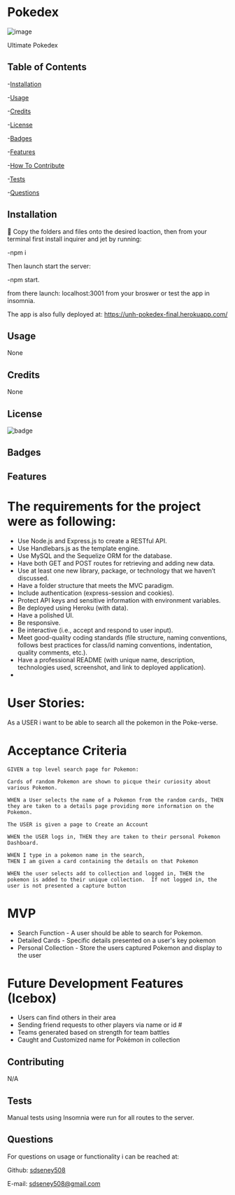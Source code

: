 # Pokedex
![image](https://user-images.githubusercontent.com/62141103/162576186-336daf66-b42b-426f-a0a7-111b0a24d9b2.png)

Ultimate Pokedex
 ## Table of Contents
 -[Installation](#installation)

 -[Usage](#usage)

 -[Credits](#credits)

 -[License](#license)

 -[Badges](#badges)

 -[Features](#features)

 -[How To Contribute](#contributing)

 -[Tests](#tests)

 -[Questions](#questions)


 ## Installation
 💾 Copy the folders and files onto the desired loaction, then from your terminal first install inquirer and jet by running: 
 
 -npm i

 Then launch start the server:

 -npm start.

from there launch: localhost:3001 from your broswer or test the app in insomnia.

The app is also fully deployed at:
https://unh-pokedex-final.herokuapp.com/

 ## Usage
 None
 ## Credits
 None
 ## License

 ![badge](https://img.shields.io/badge/license-MIT-blue)
 
 ## Badges

 ## Features
# The requirements for the project were as following:
* Use Node.js and Express.js to create a RESTful API.
* Use Handlebars.js as the template engine.
* Use MySQL and the Sequelize ORM for the database.
* Have both GET and POST routes for retrieving and adding new data.
* Use at least one new library, package, or technology that we haven’t discussed.
* Have a folder structure that meets the MVC paradigm.
* Include authentication (express-session and cookies).
* Protect API keys and sensitive information with environment variables.
* Be deployed using Heroku (with data).
* Have a polished UI.
* Be responsive.
* Be interactive (i.e., accept and respond to user input).
* Meet good-quality coding standards (file structure, naming conventions, follows best practices for class/id naming conventions, indentation, quality comments, etc.).
* Have a professional README (with unique name, description, technologies used, screenshot, and link to deployed application).
* 
# User Stories:
As a USER i want to be able to search all the pokemon in the Poke-verse. 

# Acceptance Criteria
    GIVEN a top level search page for Pokemon:
    
    Cards of random Pokemon are shown to picque their curiosity about various Pokemon.
    
    WHEN a User selects the name of a Pokemon from the random cards, THEN they are taken to a details page providing more information on the Pokemon.
    
    The USER is given a page to Create an Account
    
    WHEN the USER logs in, THEN they are taken to their personal Pokemon Dashboard.
	
	WHEN I type in a pokemon name in the search, 
	THEN I am given a card containing the details on that Pokemon
	
    WHEN the user selects add to collection and logged in, THEN the pokemon is added to their unique collection.  If not logged in, the user is not presented a capture button

# MVP
* Search Function - A user should be able to search for Pokemon.
* Detailed Cards - Specific details presented on a user's key pokemon
* Personal Collection - Store the users captured Pokemon and display to the user

# Future Development Features (Icebox)
* Users can find others in their area
* Sending friend requests to other players via name or id #
* Teams generated based on strength for team battles
* Caught and Customized name for Pokémon in collection
 
 ## Contributing 
 N/A
 ## Tests
Manual tests using Insomnia were run for all routes to the server.  

 ## Questions
For questions on usage or functionality i can be reached at:

Github: [sdseney508](https://github.com/sdseney508)

E-mail: sdseney508@gmail.com
